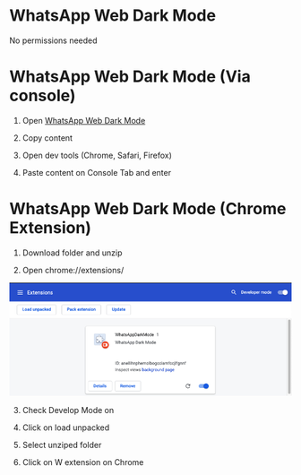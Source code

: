 # WhatsApp Web Dark Mode

No permissions needed


# WhatsApp Web Dark Mode (Via console)

  1) Open [WhatsApp Web Dark Mode](https://raw.githubusercontent.com/BlakePro/WhatsAppWebDarkMode/master/WhatsAppDarkModeChromeExtension/whatsapp_black.js)
  
  2) Copy content
  
  3) Open dev tools (Chrome, Safari, Firefox)
  
  3) Paste content on Console Tab and enter
  

# WhatsApp Web Dark Mode (Chrome Extension)

  1) Download folder and unzip

  2) Open chrome://extensions/
  
  ![alt text](https://github.com/BlakePro/WhatsAppWebDarkMode/blob/master/WhatAppDarkExtensionExample.png "Chrome Extension Config")
  
  3) Check Develop Mode on
  
  4) Click on load unpacked
  
  5) Select unziped folder
  
  6) Click on W extension on Chrome
